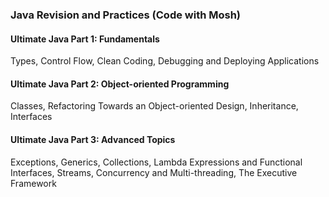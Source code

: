 ### Java Revision and Practices (Code with Mosh)
#### Ultimate Java Part 1: Fundamentals
Types, Control Flow, Clean Coding, Debugging and Deploying Applications
#### Ultimate Java Part 2: Object-oriented Programming
Classes, Refactoring Towards an Object-oriented Design, Inheritance, Interfaces
#### Ultimate Java Part 3: Advanced Topics
Exceptions, Generics, Collections, Lambda Expressions and Functional Interfaces, Streams, Concurrency and Multi-threading, The Executive Framework
